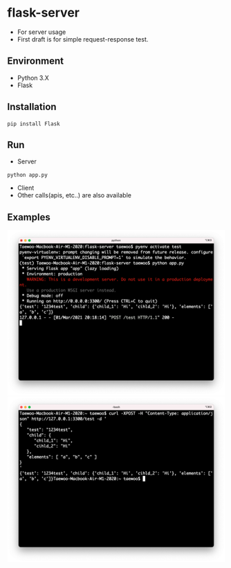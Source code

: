 # flask-server

- For server usage
- First draft is for simple request-response test.

## Environment

- Python 3.X
- Flask

## Installation

```
pip install Flask
```

## Run

- Server

```
python app.py
```

- Client
- Other calls(apis, etc..) are also available

## Examples

<div style="text-align:center"><img src="./server.png" />
</div>

<div style="text-align:center"><img src="./client.png" />
</div>
